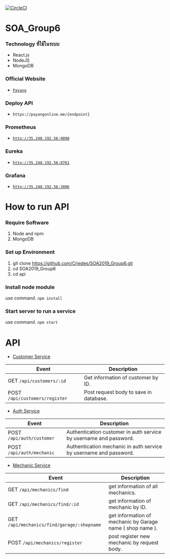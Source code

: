 [![CircleCI](https://circleci.com/gh/Criedes/SOA2019_Group6.svg?style=svg)](https://circleci.com/gh/Criedes/SOA2019_Group6)
# SOA_Group6
### Technology ที่ใช้ในระบบ
- React.js
- NodeJS
- MongoDB

### Official Website
- [```Payang```](https://payangonline.me/)

### Deploy API
- ```https://payangonline.me/{endpoint}```


### Prometheus
- [```http://35.240.192.56:9090```](http://35.240.192.56:9090)


### Eureka
- [```http://35.240.192.56:8761```](http://35.240.192.56:8761)

### Grafana
- [```http://35.240.192.56:3006```](http://35.240.192.56:3006)

# How to run API

### Require Software
1. Node and npm
2. MongoDB

### Set up Environment
1. git clone https://github.com/Criedes/SOA2019_Group6.git
2. cd SOA2019_Group6
3. cd api


### Install node module
use command. `npm install`

### Start server to run a service
use command. `npm start`

# API

- [Customer Service](https://github.com/Criedes/SOA2019_Group6/tree/master/api/customer)

| Event                     | Description                                   | 
|---------------------------|---------------------------------------------|
|GET  `/api/customers/:id` |  Get information of customer by ID. | 
|POST `/api/customers/register` | Post request body to save in database. | 

-  [Auth Service](https://github.com/Criedes/SOA2019_Group6/tree/master/api/auth)
   
| Event                     | Description                                   | 
|---------------------------|---------------------------------------------|
|POST `/api/auth/customer` |  Authentication customer in auth service by username and password. | 
|POST `/api/auth/mechanic` |  Authentication mechanic in auth service by username and password. | 


- [Mechanic Service](https://github.com/Criedes/SOA2019_Group6/tree/master/api/mechanics)

| Event                     | Description                                   | 
|---------------------------|---------------------------------------------|
|GET  `/api/mechanics/find` | get information of all mechanics. | 
|GET  `/api/mechanics/find/:id` | get information of mechanic by ID. | 
|GET  `/api/mechanics/find/garage/:shopname` | get information of mechanic by Garage name ( shop name ). | 
|POST `/api/mechanics/register` | post register new mechanic by request body.|

